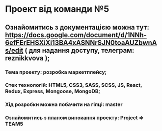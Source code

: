 # Проект від команди №5
## Ознайомитись з документацією можна тут: https://docs.google.com/document/d/1NNh-6efFErEHSXiXi13BA4xASNNrSJN0toaAUZbwnAs/edit ( для надання доступу, телеграм: reznikkvova );
### Тема проекту: розробка маркетплейсу;
### Стек технологій: HTML5, CSS3, SASS, SCSS, JS, React, Redux, Express, Mongoose, MongoDB;
### Хід розробки можна побачити на гілці: master
### Ознайомитись з планом винокання проекту: Project => TEAM5
 
